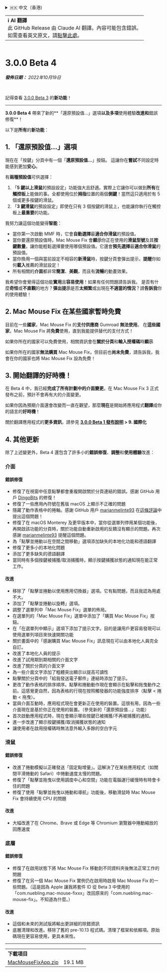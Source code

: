 <details>
<summary>🇭🇰 中文（香港)</summary>

[🇬🇧 English (GitHub Release)](https://github.com/noah-nuebling/mac-mouse-fix/releases/tag/3.0.0-Beta-4)\
[🇦🇩 Català](https://redirect.macmousefix.com/?target=mmf-release&tag=3.0.0-Beta-4&locale=ca)\
[🇩🇪 Deutsch](https://redirect.macmousefix.com/?target=mmf-release&tag=3.0.0-Beta-4&locale=de)\
[🇪🇸 Español](https://redirect.macmousefix.com/?target=mmf-release&tag=3.0.0-Beta-4&locale=es)\
[🇫🇷 Français](https://redirect.macmousefix.com/?target=mmf-release&tag=3.0.0-Beta-4&locale=fr)\
[🇮🇩 Indonesia](https://redirect.macmousefix.com/?target=mmf-release&tag=3.0.0-Beta-4&locale=id)\
[🇮🇹 Italiano](https://redirect.macmousefix.com/?target=mmf-release&tag=3.0.0-Beta-4&locale=it)\
[🇭🇺 Magyar](https://redirect.macmousefix.com/?target=mmf-release&tag=3.0.0-Beta-4&locale=hu)\
[🇳🇱 Nederlands](https://redirect.macmousefix.com/?target=mmf-release&tag=3.0.0-Beta-4&locale=nl)\
[🇵🇱 Polski](https://redirect.macmousefix.com/?target=mmf-release&tag=3.0.0-Beta-4&locale=pl)\
[🇧🇷 Português (Brasil)](https://redirect.macmousefix.com/?target=mmf-release&tag=3.0.0-Beta-4&locale=pt-BR)\
[🇵🇹 Português (Portugal)](https://redirect.macmousefix.com/?target=mmf-release&tag=3.0.0-Beta-4&locale=pt-PT)\
[🇷🇴 Română](https://redirect.macmousefix.com/?target=mmf-release&tag=3.0.0-Beta-4&locale=ro)\
[🇸🇪 Svenska](https://redirect.macmousefix.com/?target=mmf-release&tag=3.0.0-Beta-4&locale=sv)\
[🇻🇳 Tiếng Việt](https://redirect.macmousefix.com/?target=mmf-release&tag=3.0.0-Beta-4&locale=vi)\
[🇹🇷 Türkçe](https://redirect.macmousefix.com/?target=mmf-release&tag=3.0.0-Beta-4&locale=tr)\
[🇨🇿 Čeština](https://redirect.macmousefix.com/?target=mmf-release&tag=3.0.0-Beta-4&locale=cs)\
[🇬🇷 Ελληνικά](https://redirect.macmousefix.com/?target=mmf-release&tag=3.0.0-Beta-4&locale=el)\
[🇷🇺 Русский](https://redirect.macmousefix.com/?target=mmf-release&tag=3.0.0-Beta-4&locale=ru)\
[🇺🇦 Українська](https://redirect.macmousefix.com/?target=mmf-release&tag=3.0.0-Beta-4&locale=uk)\
[🇮🇱 עברית](https://redirect.macmousefix.com/?target=mmf-release&tag=3.0.0-Beta-4&locale=he)\
[🇸🇦 العربية](https://redirect.macmousefix.com/?target=mmf-release&tag=3.0.0-Beta-4&locale=ar)\
[🇮🇳 हिन्दी](https://redirect.macmousefix.com/?target=mmf-release&tag=3.0.0-Beta-4&locale=hi)\
[🇹🇭 ไทย](https://redirect.macmousefix.com/?target=mmf-release&tag=3.0.0-Beta-4&locale=th)\
[🇨🇳 中文 (简体)](https://redirect.macmousefix.com/?target=mmf-release&tag=3.0.0-Beta-4&locale=zh-Hans)\
[🇨🇳 中文 (繁體)](https://redirect.macmousefix.com/?target=mmf-release&tag=3.0.0-Beta-4&locale=zh-Hant)\
**🇭🇰 中文（香港)**\
[🇯🇵 日本語](https://redirect.macmousefix.com/?target=mmf-release&tag=3.0.0-Beta-4&locale=ja)\
[🇰🇷 한국어](https://redirect.macmousefix.com/?target=mmf-release&tag=3.0.0-Beta-4&locale=ko)\
[Help translate Mac Mouse Fix to different languages!](https://github.com/noah-nuebling/mac-mouse-fix/discussions/731)
</details>
<table align=><td>
<b>ℹ️ AI 翻譯</b><br>
此 GitHub Release 由 Claude AI 翻譯。內容可能包含錯誤。<br>
如需查看英文原文，請<a href="https://github.com/noah-nuebling/mac-mouse-fix/releases/tag/3.0.0-Beta-4">點擊此處</a>。
</td></table>

<table></table>

# 3.0.0 Beta 4
***發佈日期：** 2022年10月19日*

<br>

記得查看 [3.0.0 Beta 3](https://redirect.macmousefix.com/?target=mmf-release&tag=3.0.0-Beta-3&locale=zh-HK) 的**新功能**！

---

**3.0.0 Beta 4** 帶來了新的**「還原預設值...」選項**以及多項**使用體驗**改進和**錯誤修復**！

以下是**所有**的**新功能**：

## 1. 「還原預設值...」選項

現在在「按鍵」分頁中有一個「**還原預設值...**」按鈕。
這讓你在**嘗試**不同設定時能感到更加**安心**。

有**兩種預設值**可供選擇：

1. 「**5 鍵以上滑鼠**的預設設定」功能強大且舒適。實際上它讓你可以做到**所有**在**觸控板**上能做的事。全都使用位於**拇指**位置的兩個**側鍵**！當然這只適用於有 5 個或更多按鍵的滑鼠。
2. 「**3 鍵滑鼠**的預設設定」即使在只有 3 個按鍵的滑鼠上，也能讓你執行在觸控板上**最重要**的功能。

我努力讓這個功能變得**智能**：

- 當你第一次啟動 MMF 時，它會**自動選擇**最**適合你滑鼠**的預設值。
- 當你要還原預設值時，Mac Mouse Fix 會**顯示**你正在使用的**滑鼠型號**及其**按鍵數量**，讓你能輕鬆選擇要使用哪個預設值。它還會**預先選擇**最**適合你滑鼠**的預設值。
- 當你換用一個與當前設定不相容的**新滑鼠**時，按鍵分頁會彈出提示，**提醒**你如何**載入**推薦的滑鼠設定！
- 所有相關的**介面**都非常**簡潔**、**美觀**，而且有**流暢**的動畫效果。

我希望你會覺得這個功能**實用**且**容易使用**！如果有任何問題請告訴我。
是否有什麼**奇怪**或**不直觀**的地方？**彈出提示**是否**太頻繁**或出現在**不適當的情況**？請**告訴我**你的使用體驗！

## 2. Mac Mouse Fix 在某些國家暫時免費

目前在一些**國家**，Mac Mouse Fix 的**支付供應商** Gumroad **無法使用**。
在**這些國家**，Mac Mouse Fix 將**免費**使用，直到我能提供替代的支付方式！

如果你所在的國家可以免費使用，相關資訊會在**關於分頁**和**輸入授權碼**時**顯示**

如果你所在的國家**無法購買** Mac Mouse Fix，但目前也**尚未免費**，請告訴我，我會在你的國家也將 Mac Mouse Fix 設為免費！

## 3. 開始翻譯的好時機！

在 Beta 4 中，我已經**完成了所有計劃中的介面變更**。在 Mac Mouse Fix 3 正式發布之前，預計不會再有大的介面變更。

如果你因為預期介面還會改變而一直在觀望，那麼**現在**是開始將應用程式**翻譯**成你的語言的**好時機**！

關於翻譯應用程式的**更多資訊**，請參見 **[3.0.0 Beta 1 發布說明](https://redirect.macmousefix.com/?target=mmf-release&tag=3.0.0-Beta-1.1&locale=zh-HK) > 9. 國際化**

## 4. 其他更新

除了上述變更外，Beta 4 還包含了許多小的**錯誤修復**、**調整**和**使用體驗**改進：

### 介面

#### 錯誤修復

- 修復了在視窗中任意點擊都會重複開啟關於分頁連結的錯誤。感謝 GitHub 用戶 [DingoBits](https://github.com/DingoBits) 的修復！
- 修復了一些應用內符號在舊版 macOS 上顯示不正確的問題
- 隱藏了動作表格中的捲軸。感謝 GitHub 用戶 [marianmelinte93](https://github.com/marianmelinte93) 在[這條評論](https://github.com/noah-nuebling/mac-mouse-fix/discussions/366#discussioncomment-3728994)中提出這個問題！
- 修復了在 macOS Monterey 及更早版本中，當你從選單列停用某個功能後，再開啟該功能的分頁時，關於功能自動重新啟用的反饋沒有顯示的問題。再次感謝 [marianmelinte93](https://github.com/marianmelinte93) 提醒這個問題。
- 為「點擊並捲動以在空間之間移動」選項添加缺失的本地化功能和德語翻譯
- 修復了更多小的本地化問題
- 添加了更多缺失的德語翻譯
- 當同時有多個按鍵被捕獲/取消捕獲時，顯示按鍵捕獲狀態的通知現在能正常工作。

#### 改進

- 移除了「點擊並捲動以使用應用切換器」選項。它有點問題，而且我認為用處不大。
- 添加了「點擊並捲動以旋轉」選項。
- 調整了選單列中「Mac Mouse Fix」選單的佈局。
- 在選單列的「Mac Mouse Fix」選單中添加了「購買 Mac Mouse Fix」按鈕。
- 在「在選單列中顯示」選項下添加了提示文字。目的是讓用戶更容易發現可以使用選單列項目來快速開關功能
- 關於畫面中的「感謝購買 Mac Mouse Fix」訊息現在可以由本地化人員完全自訂。
- 改進了本地化人員的提示
- 改進了試用期到期相關的介面文字
- 改進了關於分頁的介面文字
- 為一些介面文字添加了粗體突出顯示以提高可讀性
- 點擊關於分頁中的「給我發送電子郵件」連結時添加了提示。
- 更改了動作表格的排序順序。點擊和捲動動作現在會顯示在點擊和拖曳動作之前。這感覺更自然，因為表格的行現在按照觸發器的功能強度排序（點擊 < 捲動 < 拖曳）。
- 當與介面互動時，應用程式現在會更新正在使用的裝置。這很有用，因為一些介面現在是基於你正在使用的裝置。（參見新的「還原預設值...」功能）
- 首次啟動應用程式時，現在會顯示哪些按鍵已被捕獲/不再被捕獲的通知。
- 進一步改進了顯示按鍵捕獲/取消捕獲狀態的通知
- 讓使用者在啟用授權碼時無法意外輸入多餘的空白字元

### 滑鼠

#### 錯誤修復

- 改進了捲動模擬以正確發送「固定點增量」。這解決了在某些應用程式（如關閉平滑捲動的 Safari）中捲動速度太慢的問題。
- 修復了「點擊並拖曳以使用調度中心和空間」功能在電腦運行緩慢時有時會卡住的問題
- 修復了使用「點擊並拖曳以捲動和導航」功能後，移動滑鼠時 Mac Mouse Fix 會持續使用 CPU 的問題

#### 改進

- 大幅改進了在 Chrome、Brave 或 Edge 等 Chromium 瀏覽器中捲動縮放的回應速度

### 底層

#### 錯誤修復

- 修復了在啟用狀態下將 Mac Mouse Fix 移動到不同資料夾後無法正常工作的問題
- 修復了在另一個 Mac Mouse Fix 實例仍在啟用時啟用 Mac Mouse Fix 的一些問題。（這是因為 Apple 讓我將套件 ID 從 Beta 3 中使用的「com.nuebling.mac-mouse-fixxx」改回原來的「com.nuebling.mac-mouse-fix」。不知道為什麼。）

#### 改進

- 這個和未來的測試版將輸出更詳細的除錯資訊
- 底層清理和改進。移除了舊的 pre-10.13 程式碼。清理了框架和依賴項。原始碼現在更容易使用，更具未來性。

---

<table align="start">
<tr>
    <td colspan=2>
        <b>下載項目</b>
    </td>
</tr>
<tr>
    <td><a href="https://github.com/noah-nuebling/mac-mouse-fix/releases/download/3.0.0-Beta-4/MacMouseFixApp.zip">MacMouseFixApp.zip</a></td>
    <td>19.1 MB</td>
</tr>
</table>